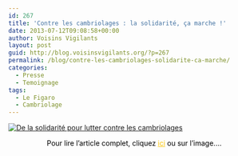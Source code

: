 ```yaml
---
id: 267
title: 'Contre les cambriolages : la solidarité, ça marche !'
date: 2013-07-12T09:08:58+00:00
author: Voisins Vigilants
layout: post
guid: http://blog.voisinsvigilants.org/?p=267
permalink: /blog/contre-les-cambriolages-solidarite-ca-marche/
categories:
  - Presse
  - Temoignage
tags:
  - Le Figaro
  - Cambriolage
---
```

<a href="./../../images/2013/07/Le-Figaro-Web.jpg" target="_blank"><img class="alignnone size-full wp-image-457" src="./../../images/2013/07/Le-Figaro-Web-small.jpg" alt="De la solidarité pour lutter contre les cambriolages" /></a>

<p style="text-align: center">
  <span style="color: #000000">Pour lire l’article complet, cliquez </span><a style="color: #fbc400" href="http://blog.voisinsvigilants.org/presse/wp-content/uploads/sites/5/2013/07/Le-Figaro-Web.jpg" target="_blank">ici</a><span style="color: #000000"> ou sur l’image.</span><span style="color: #000000">…</span>
</p>
